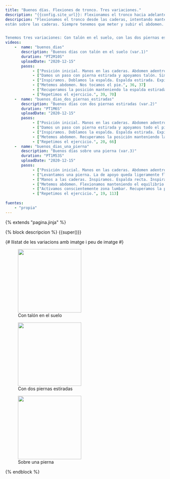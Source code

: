```yaml
---
title: "Buenos días. Flexiones de tronco. Tres variaciones."
description: "{{config.site_url}}: Flexionamos el tronco hacia adelante con diferentes posiciones de piernas."
descripcion: "Flexionamos el tronco desde las caderas, intentando mantener la espalda recta y estirada. Las manos
están sobre las caderas. Siempre tenemos que meter y subir el abdomen.


Tenemos tres variaciones: Con talón en el suelo, con las dos piernas estiradas y sobre una pierna (a la pata coja)."
videos: 
    -  name: "buenos_dias"
       description: "Buenos días con talón en el suelo (var.1)"
       duration: "PT2M10S"
       uploadDate: "2020-12-15"
       pasos:
            - ["Posición inicial. Manos en las caderas. Abdomen adentro y arriba.", 1, 14]       
            - ["Damos un paso con pierna estirada y apoyamos talón. Simultáneamente flexionamos la otra pierna.", 14, 23]
            - ["Inspiramos. Doblamos la espalda. Espalda estirada. Expiramos mientras bajamos.", 23, 36]      
            - ["Metemos abdomen. Nos tocamos el pie.", 36, 37]
            - ["Recuperamos la posición manteniendo la espalda estirada.", 37, 39]
            - ["Repetimos el ejercicio.", 39, 70]            
    -  name: "buenos_dias_dos_piernas_estiradas"
       description: "Buenos días con dos piernas estiradas (var.2)"
       duration: "PT1M6S"
       uploadDate: "2020-12-15"
       pasos:
            - ["Posición inicial. Manos en las caderas. Abdomen adentro y arriba.", 1, 11]       
            - ["Damos un paso con pierna estirada y apoyamos todo el pie. La pierna de atras queda también estirada.", 14, 16]
            - ["Inspiramos. Doblamos la espalda. Espalda estirada. Expiramos y bajamos.", 16, 18]      
            - ["Metemos abdomen. Recuperamos la posición manteniendo la espalda recta.", 18, 20]            
            - ["Repetimos el ejercicio.", 20, 66]            
    -  name: "buenos_dias_una_pierna"
       description: "Buenos días sobre una pierna (var.3)"
       duration: "PT1M53S"
       uploadDate: "2020-12-15"
       pasos:
            - ["Posición inicial. Manos en las caderas. Abdomen adentro y arriba.", 1, 9]       
            - ["Levantamos una pierna. La de apoyo queda ligeramente flexionada, sin bloquear la rodilla.", 9, 12]
            - ["Manos a las caderas. Inspiramos. Espalda recta. Inspiramos.", 12, 13]      
            - ["Metemos abdomen. Flexionamos manteniendo el equilibrio.", 13, 16]            
            - ["Activamos conscientemente zona lumbar. Recuperamos la posición.", 16, 19]            
            - ["Repetimos el ejercicio.", 19, 113]            
    
fuentes:
    - "propia"
---
```

{% extends "pagina.jinja" %}

{% block descripcion %}
{{super()}}

{# llistat de les variacions amb imatge i peu de imatge #}
<div class="flex-container">
<figure>
  <a href="#buenos-dias-con-talon-en-el-suelo-var1">
    <img src="/img/posters/thumbs/buenos_dias.png.jpg" width="200" />
  </a>
  <figcaption>Con talón en el suelo</figcaption>  
</figure>
<figure>
    <a href="#buenos-dias-con-dos-piernas-estiradas-var2">
      <img src="/img/posters/thumbs/buenos_dias_dos_piernas_estiradas.png.jpg" width="200" />
    </a>
  <figcaption>Con dos piernas estiradas</figcaption>
</figure>

<figure>
  <a href="#buenos-dias-sobre-una-pierna-var3">
    <img src="/img/posters/thumbs/buenos_dias_una_pierna.png.jpg" width="200" />
  </a>
  <figcaption>Sobre una pierna</figcaption>
</figure>
</div>
{% endblock %}
